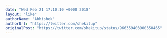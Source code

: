 ```yaml
---
date: "Wed Feb 21 17:10:10 +0000 2018"
layout: "like"
authorName: "Abhishek"
authorUrl: "https://twitter.com/shekitup"
originalPost: "https://twitter.com/shekitup/status/966359403900350465"
---
```

